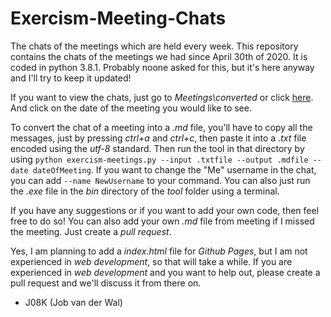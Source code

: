 # Exercism-Meeting-Chats

 The chats of the meetings which are held every week. This repository contains the chats of the meetings we had since April 30th of 2020. It is coded in python 3.8.1. Probably noone asked for this, but it's here anyway and I'll try to keep it updated!

 If you want to view the chats, just go to _Meetings\converted_ or click [here](https://github.com/J08K/Exercism-Meeting-Chats/tree/master/Meetings/converted). And click on the date of the meeting you would like to see.

 To convert the chat of a meeting into a _.md_ file, you'll have to copy all the messages, just by pressing _ctrl+a_ and _ctrl+c_, then paste it into a _.txt_ file encoded using the _utf-8_ standard. Then run the tool in that directory by using `python exercism-meetings.py --input .txtfile --output .mdfile --date dateOfMeeting`. If you want to change the "Me" username in the chat, you can add `--name NewUsername` to your command. You can also just run the _.exe_ file in the _bin_ directory of the _tool_ folder using a terminal.

 If you have any suggestions or if you want to add your own code, then feel free to do so! You can also add your own _.md_ file from meeting if I missed the meeting. Just create a _pull request_.

 Yes, I am planning to add a _index.html_ file for _Github Pages_, but I am not experienced in _web development_, so that will take a while. If you are experienced in _web development_ and you want to help out, please create a pull request and we'll discuss it from there on.

- J08K (Job van der Wal)
